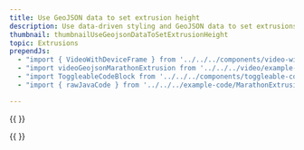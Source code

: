 ```yaml
---
title: Use GeoJSON data to set extrusion height
description: Use data-driven styling and GeoJSON data to set extrusions' heights
thumbnail: thumbnailUseGeojsonDataToSetExtrusionHeight
topic: Extrusions
prependJs:
  - "import { VideoWithDeviceFrame } from '../../../components/video-with-device-frame'"
  - "import videoGeojsonMarathonExtrusion from '../../../video/example-marathon-geojson-extrusion.mp4'"
  - "import ToggleableCodeBlock from '../../../components/toggleable-code-block'"
  - "import { rawJavaCode } from '../../../example-code/MarathonExtrusionActivity.js'"

---
```


{{
  <VideoWithDeviceFrame 
    videoFile={videoGeojsonMarathonExtrusion}
    rotation="horizontal"
    device="pixel-2"
  />
}}


<!-- Any notes about this example would go here.  -->

{{
  <ToggleableCodeBlock 
    java={rawJavaCode}
  />
}}
